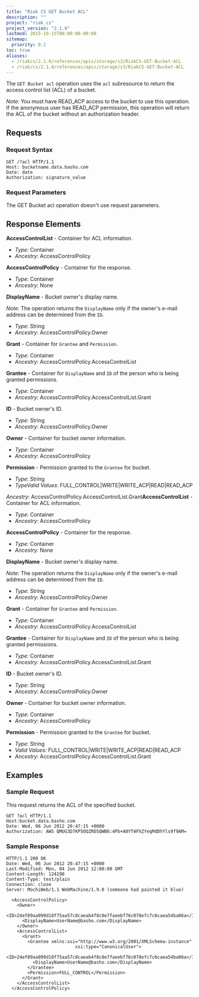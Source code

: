 ```yaml
---
title: "Riak CS GET Bucket ACL"
description: ""
project: "riak_cs"
project_version: "2.1.0"
lastmod: 2015-10-15T00:00:00-00:00
sitemap:
  priority: 0.2
toc: true
aliases:
  - /riakcs/2.1.0/references/apis/storage/s3/RiakCS-GET-Bucket-ACL
  - /riak/cs/2.1.0/references/apis/storage/s3/RiakCS-GET-Bucket-ACL
---
```


The `GET Bucket acl` operation uses the `acl` subresource to return the access control list (ACL) of a bucket.

*Note:* You must have READ_ACP access to the bucket to use this operation. If the anonymous user has READ_ACP permission, this operation will return the ACL of the bucket without an authorization header.

## Requests

### Request Syntax

```
GET /?acl HTTP/1.1
Host: bucketname.data.basho.com
Date: date
Authorization: signature_value
```

### Request Parameters

The GET Bucket acl operation doesn't use request parameters.

## Response Elements

**AccessControlList** - Container for ACL information.

* *Type*: Container
* *Ancestry*: AccessControlPolicy

**AccessControlPolicy** - Container for the response.

* *Type*: Container
* *Ancestry*: None

**DisplayName** - Bucket owner's display name.

*Note*: The operation returns the `DisplayName` only if the owner's e-mail address can be determined from the `ID`.

* *Type*: String
* *Ancestry*: AccessControlPolicy.Owner

**Grant** - Container for `Grantee` and `Permission`.

* *Type*: Container
* *Ancestry*: AccessControlPolicy.AccessControlList

**Grantee** - Container for `DisplayName` and `ID` of the person who is being granted permissions.

* *Type*: Container
* *Ancestry*: AccessControlPolicy.AccessControlList.Grant

**ID** - Bucket owner's ID.

* *Type*: String
* *Ancestry*: AccessControlPolicy.Owner

**Owner** - Container for bucket owner information.

* *Type*: Container
* *Ancestry*: AccessControlPolicy

**Permission** - Permission granted to the `Grantee` for bucket.

* *Type*: String
* *TypeValid Values*: FULL_CONTROL|WRITE|WRITE_ACP|READ|READ_ACP

*Ancestry*: AccessControlPolicy.AccessControlList.Grant**AccessControlList** - Container for ACL information.

* *Type*: Container
* *Ancestry*: AccessControlPolicy

**AccessControlPolicy** - Container for the response.

* *Type*: Container
* *Ancestry*: None

**DisplayName** - Bucket owner's display name.

*Note*: The operation returns the `DisplayName` only if the owner's e-mail address can be determined from the `ID`.

* *Type*: String
* *Ancestry*: AccessControlPolicy.Owner

**Grant** - Container for `Grantee` and `Permission`.

* *Type*: Container
* *Ancestry*: AccessControlPolicy.AccessControlList

**Grantee** - Container for `DisplayName` and `ID` of the person who is being granted permissions.

* *Type*: Container
* *Ancestry*: AccessControlPolicy.AccessControlList.Grant

**ID** - Bucket owner's ID.

* *Type*: String
* *Ancestry*: AccessControlPolicy.Owner

**Owner** - Container for bucket owner information.

* *Type*: Container
* *Ancestry*: AccessControlPolicy

**Permission** - Permission granted to the `Grantee` for bucket.

* *Type*: String
* *Valid Values*: FULL_CONTROL|WRITE|WRITE_ACP|READ|READ_ACP
* *Ancestry*: AccessControlPolicy.AccessControlList.Grant

## Examples

### Sample Request

This request returns the ACL of the specified bucket.

```
GET ?acl HTTP/1.1
Host:bucket.data.basho.com
Date: Wed, 06 Jun 2012 20:47:15 +0000
Authorization: AWS QMUG3D7KP5OQZRDSQWB6:4Pb+A0YT4FhZYeqMdDhYls9f9AM=
```

### Sample Response

```
HTTP/1.1 200 OK
Date: Wed, 06 Jun 2012 20:47:15 +0000
Last-Modified: Mon, 04 Jun 2012 12:00:00 GMT
Content-Length: 124198
Content-Type: text/plain
Connection: close
Server: MochiWeb/1.1 WebMachine/1.9.0 (someone had painted it blue)

  <AccessControlPolicy>
    <Owner>
      <ID>24ef09aa099d10f75aa57c8caeab4f8c8e7faeebf76c078efc7c6caea54ba06a</ID>
      <DisplayName>UserName@basho.com</DisplayName>
    </Owner>
    <AccessControlList>
      <Grant>
        <Grantee xmlns:xsi="http://www.w3.org/2001/XMLSchema-instance"
                          xsi:type="CanonicalUser">
          <ID>24ef09aa099d10f75aa57c8caeab4f8c8e7faeebf76c078efc7c6caea54ba06a</ID>
          <DisplayName>UserName@basho.com</DisplayName>
        </Grantee>
        <Permission>FULL_CONTROL</Permission>
      </Grant>
    </AccessControlList>
  </AccessControlPolicy>
```
